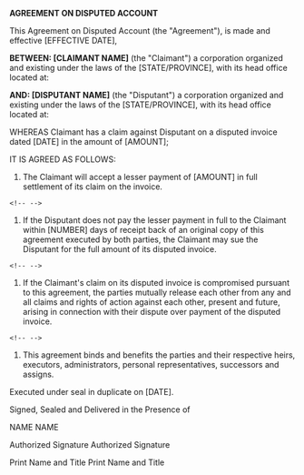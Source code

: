 **AGREEMENT ON DISPUTED ACCOUNT**

This Agreement on Disputed Account (the "Agreement"), is made and
effective \[EFFECTIVE DATE\],

**BETWEEN: \[CLAIMANT NAME\]** (the \"Claimant\") a corporation
organized and existing under the laws of the \[STATE/PROVINCE\], with
its head office located at:

**AND: \[DISPUTANT NAME\]** (the \"Disputant\") a corporation organized
and existing under the laws of the \[STATE/PROVINCE\], with its head
office located at:

WHEREAS Claimant has a claim against Disputant on a disputed invoice
dated \[DATE\] in the amount of \[AMOUNT\];

IT IS AGREED AS FOLLOWS:

1.  The Claimant will accept a lesser payment of \[AMOUNT\] in full
    settlement of its claim on the invoice.

```{=html}
<!-- -->
```
1.  If the Disputant does not pay the lesser payment in full to the
    Claimant within \[NUMBER\] days of receipt back of an original copy
    of this agreement executed by both parties, the Claimant may sue the
    Disputant for the full amount of its disputed invoice.

```{=html}
<!-- -->
```
1.  If the Claimant\'s claim on its disputed invoice is compromised
    pursuant to this agreement, the parties mutually release each other
    from any and all claims and rights of action against each other,
    present and future, arising in connection with their dispute over
    payment of the disputed invoice.

```{=html}
<!-- -->
```
1.  This agreement binds and benefits the parties and their respective
    heirs, executors, administrators, personal representatives,
    successors and assigns.

Executed under seal in duplicate on \[DATE\].

Signed, Sealed and Delivered in the Presence of

NAME NAME

Authorized Signature Authorized Signature

Print Name and Title Print Name and Title
